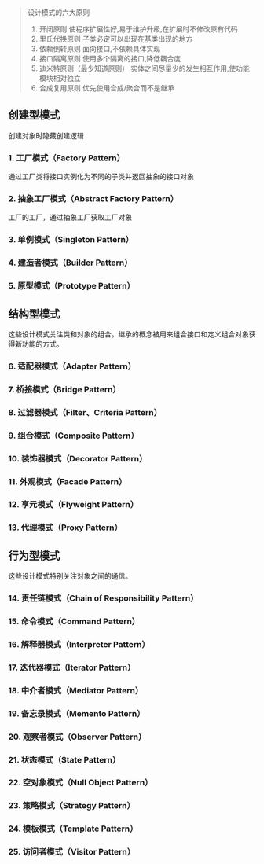 > 设计模式的六大原则
>
> 1. 开闭原则
>    使程序扩展性好,易于维护升级,在扩展时不修改原有代码
> 2. 里氏代换原则
>    子类必定可以出现在基类出现的地方
> 3. 依赖倒转原则
>    面向接口,不依赖具体实现
> 4. 接口隔离原则
>    使用多个隔离的接口,降低耦合度
> 5. 迪米特原则（最少知道原则）
>    实体之间尽量少的发生相互作用,使功能模块相对独立
> 6. 合成复用原则
>    优先使用合成/聚合而不是继承

## 创建型模式

创建对象时隐藏创建逻辑

### 1. 工厂模式（Factory Pattern）

通过工厂类将接口实例化为不同的子类并返回抽象的接口对象

### 2. 抽象工厂模式（Abstract Factory Pattern）

工厂的工厂，通过抽象工厂获取工厂对象

### 3. 单例模式（Singleton Pattern）

### 4. 建造者模式（Builder Pattern）

### 5. 原型模式（Prototype Pattern）

## 结构型模式

这些设计模式关注类和对象的组合。继承的概念被用来组合接口和定义组合对象获得新功能的方式。

### 6. 适配器模式（Adapter Pattern）

### 7. 桥接模式（Bridge Pattern）

### 8. 过滤器模式（Filter、Criteria Pattern）

### 9. 组合模式（Composite Pattern）

### 10. 装饰器模式（Decorator Pattern）

### 11. 外观模式（Facade Pattern）

### 12. 享元模式（Flyweight Pattern）

### 13. 代理模式（Proxy Pattern）

## 行为型模式

这些设计模式特别关注对象之间的通信。

### 14. 责任链模式（Chain of Responsibility Pattern）

### 15. 命令模式（Command Pattern）

### 16. 解释器模式（Interpreter Pattern）

### 17. 迭代器模式（Iterator Pattern）

### 18. 中介者模式（Mediator Pattern）

### 19. 备忘录模式（Memento Pattern）

### 20. 观察者模式（Observer Pattern）

### 21. 状态模式（State Pattern）

### 22. 空对象模式（Null Object Pattern）

### 23. 策略模式（Strategy Pattern）

### 24. 模板模式（Template Pattern）

### 25. 访问者模式（Visitor Pattern）
